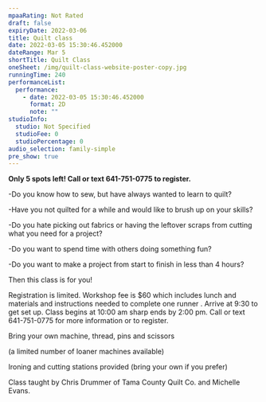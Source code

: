 ```yaml
---
mpaaRating: Not Rated
draft: false
expiryDate: 2022-03-06
title: Quilt class
date: 2022-03-05 15:30:46.452000
dateRange: Mar 5
shortTitle: Quilt Class
oneSheet: /img/quilt-class-website-poster-copy.jpg
runningTime: 240
performanceList:
  performance:
    - date: 2022-03-05 15:30:46.452000
      format: 2D
      note: ""
studioInfo:
  studio: Not Specified
  studioFee: 0
  studioPercentage: 0
audio_selection: family-simple
pre_show: true
---
```


**Only 5 spots left! Call or text 641-751-0775 to register.**

\-Do you know how to sew, but have always wanted to learn to quilt?

\-Have you not quilted for a while and would like to brush up on your skills?

\-Do you hate picking out fabrics or having the leftover scraps from cutting what you need for a project?

\-Do you want to spend time with others doing something fun?

\-Do you want to make a project from start to finish in less than 4 hours?

Then this class is for you!

Registration is limited. Workshop fee is $60 which includes lunch and materials and instructions needed to complete one runner . Arrive at 9:30 to get set up. Class begins at 10:00 am sharp ends by 2:00 pm. Call or text 641-751-0775 for more information or to register.

Bring your own machine, thread, pins and scissors

(a limited number of loaner machines available)

Ironing and cutting stations provided (bring your own if you prefer)

Class taught by Chris Drummer of Tama County Quilt Co. and Michelle Evans.